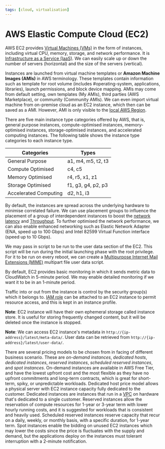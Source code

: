 ```yaml
---
tags: [cloud, virtualisation]
---
```


# AWS Elastic Compute Cloud (EC2)

AWS EC2 provides [Virtual Machines (VMs)](202204071131.md) in the form of
instances, including virtual CPU, memory, storage, and network performance. It
is [Infrastructure as a Service (IaaS)](202310311819.md). We can easily scale up
or down the number of servers (horizontal) and the size of the servers
(vertical).

Instances are launched from virtual machine templates or **Amazon Machine Images
(AMIs)** in AWS terminology. These templates contain information such as
template for root volume (includes #operating-system, applications, libraries),
launch permissions, and block device mapping. AMIs may come from default
setting, own templates (My AMIs), third parties (AWS Marketplace), or community
(Community AMIs). We can even import virtual machine from on-premise cloud as an
EC2 instance, which then can be saved as a AMI. However, AMI is only visible to
the [local AWS Region](202312011406.md).

There are five main instance type categories offered by AWS, that is, general
purpose instances, compute-optimised instances, memory-optimised instances,
storage-optimised instances, and accelerated computing instances. The following
table shows the instance type categories to each instance type.

Categories|Types
---|---
General Purpose|a1, m4, m5, t2, t3
Compute Optimised|c4, c5
Memory Optimised|r4, r5, x1, z1
Storage Optimised|f1, g3, g4, p2, p3
Accelerated Computing|d2, h1, i3

By default, the instances are spread across the underlying hardware to minimise
correlated failure. We can use placement groups to influence the placement of a
group of interdependent instances to boost the [network latency](202304111955.md)
and [Throughput](202304111957.md). To further optimised the network performance,
we can also enable enhanced networking such as Elastic Network Adapter (ENA,
speed up to 100 Gbps) and Intel 82599 Virtual Function interface (speed up to 10
Gbps).

We may pass in script to be run to the user data section of the EC2. This script
will be run during the initial launching phase with the root privilege. For it
to be run on every reboot, we can create a [Multipurpose Internet Mail Extensions (MIME)](202211012200.md)
multipart file user data script.

By default, EC2 provides basic monitoring in which it sends metric data to
CloudWatch in 5-minute period. We may enable detailed monitoring if we want it
to be in an 1-minute period.

Traffic into or out from the instance is control by the security group(s) which
it belongs to. [IAM role](202312131707.md) can be attached to an EC2 instance to
permit resource access, and this is kept in an instance profile.

**Note**: EC2 instance will have their own ephemeral storage called instance
store. It is useful for storing frequently changed content, but it will be
deleted once the instance is stopped.

**Note**: We can access EC2 instance's metadata in
`http://{ip-address}/latest/meta-data/`. User data can be retrieved from
`http://{ip-address}/latest/user-data/`.

There are several pricing models to be chosen from in facing of different
business scenario. These are *on-demand instances*, *dedicated hosts*,
*dedicated instances*, *reserved instances*, *scheduled reserved instances*, and
*spot instances*. On-demand instances are available in AWS Free Tier, and have
the lowest upfront cost and the most flexible as they have no upfront
commitments and long-term contracts, which is great for short-term, spiky, or
unpredictable workloads. Dedicated host price model allows a physical server
with EC2 instance capacity fully dedicated to the customer. Dedicated instances
are instances that run in a [VPC](202401042139.md) on hardware that's dedicated
to a single customer. Reserved instances allow the reservation of compute
resources for 1-year or 3-year term with lower hourly running costs, and it is
suggested for workloads that is consistent and heavily used. Scheduled reserved
instances reserve capacity that recur on a daily, weekly, or monthly basis, with
a specific duration, for 1-year term. Spot instances enable the bidding on
unused EC2 instances which may lower the costs since the price is fluctuates
with the supply and demand, but the applications deploy on the instances must
tolerant interruption with a 2-minute notification.
